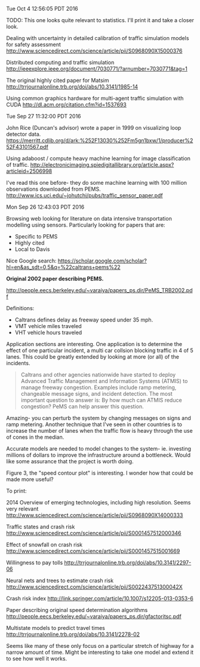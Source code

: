 Tue Oct  4 12:56:05 PDT 2016

TODO: This one looks quite relevant to statistics. I'll print it and take a
closer look.

Dealing with uncertainty in detailed calibration of traffic simulation
models for safety assessment
http://www.sciencedirect.com/science/article/pii/S0968090X15000376

Distributed computing and traffic simulation
http://ieeexplore.ieee.org/document/7030771/?arnumber=7030771&tag=1

The original highly cited paper for Matsim 
http://trrjournalonline.trb.org/doi/abs/10.3141/1985-14

Using common graphics hardware for multi-agent traffic simulation with CUDA
http://dl.acm.org/citation.cfm?id=1537693



Tue Sep 27 11:32:00 PDT 2016

John Rice (Duncan's advisor) wrote a paper in 1999 on visualizing loop
detector data.
https://merritt.cdlib.org/d/ark:%252F13030%252Fm5gn1bxw/1/producer%252F43101567.pdf

Using adaboost / compute heavy machine learning for image classification of
traffic.
http://electronicimaging.spiedigitallibrary.org/article.aspx?articleid=2506998

I've read this one before- they do some machine learning with 100 million
observations downloaded from PEMS.
http://www.ics.uci.edu/~johutchi/pubs/traffic_sensor_paper.pdf

Mon Sep 26 12:43:03 PDT 2016

Browsing web looking for literature on data intensive transportation
modelling using sensors. Particularly looking for papers that are:

- Specific to PEMS
- Highly cited
- Local to Davis

Nice Google search:
https://scholar.google.com/scholar?hl=en&as_sdt=0,5&q=%22caltrans+pems%22

__Original 2002 paper describing PEMS.__

http://people.eecs.berkeley.edu/~varaiya/papers_ps.dir/PeMS_TRB2002.pdf

Definitions:
- Caltrans defines delay as freeway speed under 35 mph.
- VMT vehicle miles traveled
- VHT vehicle hours traveled

Application sections are interesting. One application is to determine the
effect of one particular incident, a multi car collsion blocking traffic in
4 of 5 lanes.  This could be greatly extended
by looking at more (or all) of the incidents.

> Caltrans and other agencies nationwide have started to deploy Advanced Traffic
> Management and Information Systems (ATMIS) to manage freeway congestion. Examples
> include ramp metering, changeable message signs, and incident detection. The most
> important question to answer is: By how much can ATMIS reduce congestion? PeMS can
> help answer this question. 

Amazing- you can perturb the system by changing messages on signs and ramp
metering. Another technique that I've seen in other countries is to
increase the number of lanes when the traffic flow is heavy through the use
of cones in the median.

Accurate models are needed to model changes to the system- ie. investing
millions of dollars to improve the infrastructure around a bottleneck.
Would like some assurance that the project is worth doing.

Figure 3, the "speed contour plot" is interesting. I wonder how that could
be made more useful?


To print:

2014 Overview of emerging technologies, including high resolution. Seems
very relevant
http://www.sciencedirect.com/science/article/pii/S0968090X14000333

Traffic states and crash risk
http://www.sciencedirect.com/science/article/pii/S0001457512000346

Effect of snowfall on crash risk
http://www.sciencedirect.com/science/article/pii/S0001457515001669

Willingness to pay tolls
http://trrjournalonline.trb.org/doi/abs/10.3141/2297-06

Neural nets and trees to estimate crash risk
http://www.sciencedirect.com/science/article/pii/S002243751300042X

Crash risk index
http://link.springer.com/article/10.1007/s12205-013-0353-6

Paper describing original speed determination algorithms
http://people.eecs.berkeley.edu/~varaiya/papers_ps.dir/gfactoritsc.pdf

Multistate models to predict travel times
http://trrjournalonline.trb.org/doi/abs/10.3141/2278-02

Seems like many of these only focus on a particular stretch of highway for
a narrow amount of time. Might be interesting to take one model and extend
it to see how well it works.

